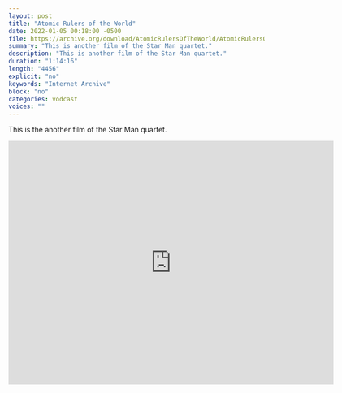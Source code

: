 ```yaml
---
layout: post
title: "Atomic Rulers of the World"
date: 2022-01-05 00:18:00 -0500
file: https://archive.org/download/AtomicRulersOfTheWorld/AtomicRulersOfTheWorld.mp4
summary: "This is another film of the Star Man quartet."
description: "This is another film of the Star Man quartet."
duration: "1:14:16"
length: "4456"
explicit: "no" 
keywords: "Internet Archive"
block: "no" 
categories: vodcast
voices: ""
---
```


This is the another film of the Star Man quartet.

<iframe src="https://archive.org/embed/AtomicRulersOfTheWorld" width="640" height="480" frameborder="0" webkitallowfullscreen="true" mozallowfullscreen="true" allowfullscreen></iframe>
